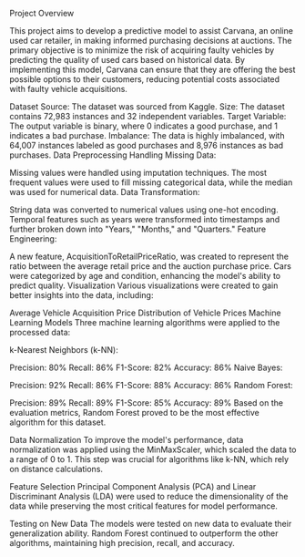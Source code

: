 Project Overview

This project aims to develop a predictive model to assist Carvana, an online used car retailer, in making informed purchasing decisions at auctions.
The primary objective is to minimize the risk of acquiring faulty vehicles by predicting the quality of used cars based on historical data.
By implementing this model, Carvana can ensure that they are offering the best possible options to their customers, reducing potential costs associated with faulty vehicle acquisitions.

Dataset
Source: The dataset was sourced from Kaggle.
Size: The dataset contains 72,983 instances and 32 independent variables.
Target Variable: The output variable is binary, where 0 indicates a good purchase, and 1 indicates a bad purchase.
Imbalance: The data is highly imbalanced, with 64,007 instances labeled as good purchases and 8,976 instances as bad purchases.
Data Preprocessing
Handling Missing Data:

Missing values were handled using imputation techniques. The most frequent values were used to fill missing categorical data, while the median was used for numerical data.
Data Transformation:

String data was converted to numerical values using one-hot encoding.
Temporal features such as years were transformed into timestamps and further broken down into "Years," "Months," and "Quarters."
Feature Engineering:

A new feature, AcquisitionToRetailPriceRatio, was created to represent the ratio between the average retail price and the auction purchase price.
Cars were categorized by age and condition, enhancing the model's ability to predict quality.
Visualization
Various visualizations were created to gain better insights into the data, including:

Average Vehicle Acquisition Price
Distribution of Vehicle Prices
Machine Learning Models
Three machine learning algorithms were applied to the processed data:

k-Nearest Neighbors (k-NN):

Precision: 80%
Recall: 86%
F1-Score: 82%
Accuracy: 86%
Naive Bayes:

Precision: 92%
Recall: 86%
F1-Score: 88%
Accuracy: 86%
Random Forest:

Precision: 89%
Recall: 89%
F1-Score: 85%
Accuracy: 89%
Based on the evaluation metrics, Random Forest proved to be the most effective algorithm for this dataset.

Data Normalization
To improve the model's performance, data normalization was applied using the MinMaxScaler, which scaled the data to a range of 0 to 1. This step was crucial for algorithms like k-NN, which rely on distance calculations.

Feature Selection
Principal Component Analysis (PCA) and Linear Discriminant Analysis (LDA) were used to reduce the dimensionality of the data while preserving the most critical features for model performance.

Testing on New Data
The models were tested on new data to evaluate their generalization ability. Random Forest continued to outperform the other algorithms, maintaining high precision, recall, and accuracy.
